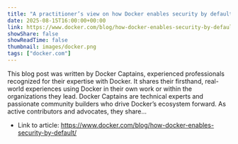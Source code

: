 ```yaml
---
title: "A practitioner’s view on how Docker enables security by default and makes developers work better"
date: 2025-08-15T16:00:00+00:00
link: https://www.docker.com/blog/how-docker-enables-security-by-default/
showShare: false
showReadTime: false
thumbnail: images/docker.png
tags: ["docker.com"]
---
```

This blog post was written by Docker Captains, experienced professionals recognized for their expertise with Docker. It shares their firsthand, real-world experiences using Docker in their own work or within the organizations they lead. Docker Captains are technical experts and passionate community builders who drive Docker’s ecosystem forward. As active contributors and advocates, they share...

- Link to article: https://www.docker.com/blog/how-docker-enables-security-by-default/